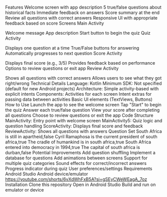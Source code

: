 Features
Welcome screen with app description
5 true/false questions about historical facts
Immediate feedback on answers
Score summary at the end
Review all questions with correct answers
Responsive UI with appropriate feedback based on score
Screens
Main Activity

Welcome message
App description
Start button to begin the quiz
Quiz Activity

Displays one question at a time
True/False buttons for answering
Automatically progresses to next question
Score Activity

Displays final score (e.g., 3/5)
Provides feedback based on performance
Options to review questions or exit app
Review Activity

Shows all questions with correct answers
Allows users to see what they got right/wrong
Technical Details
Language: Kotlin
Minimum SDK: Not specified (default for new Android projects)
Architecture: Simple activity-based with explicit intents
Components:
Activities for each screen
Intent extras for passing data between activities
Basic UI elements (TextViews, Buttons)
How to Use
Launch the app to see the welcome screen
Tap "Start" to begin the quiz
Answer each true/false question
View your score after completing all questions
Choose to review questions or exit the app
Code Structure
MainActivity: Entry point with welcome screen
MainActivity5: Quiz logic and question handling
ScoreActivity: Displays final score and feedback
ReviewActivity: Shows all questions with answers
Question Set
South Africa is still in apartheid,false
Cyril Ramaphosa is the current president of south africa,true
The cradle of humankind is in south africa,true
South Africa entered into democracy in 1994,true
The capital of south africa is durban,false
Potential Improvements
Add question shuffling
Implement a database for questions
Add animations between screens
Support for multiple quiz categories
Sound effects for correct/incorrect answers
Progress indicator during quiz
User preferences/settings
Requirements
Android Studio
Android device/emulator
https://youtube.com/shorts/6vXdWhFxB5A?si=gSEyCWeWEagA_7oz
Installation
Clone this repository
Open in Android Studio
Build and run on emulator or device
